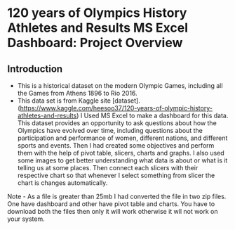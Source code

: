 # 120 years of Olympics History Athletes and Results MS Excel Dashboard: Project Overview

## Introduction
* This is a historical dataset on the modern Olympic Games, including all the Games from Athens 1896 to Rio 2016. 
* This data set is from Kaggle site [dataset].(https://www.kaggle.com/heesoo37/120-years-of-olympic-history-athletes-and-results)
I Used MS Excel to make a dashboard for this data. This dataset provides an opportunity to ask questions about how the Olympics have evolved over time, including questions about the participation and performance of women, different nations, and different sports and events.  Then I had created some objectives and perform them with the help of pivot table, slicers, charts and graphs. I also used some images to get better understanding what data is about or what is it telling us at some places. Then connect each slicers with their respective chart so that whenever I select something from slicer the chart is changes automatically. 

Note - As a file is greater than 25mb I had converted the file in two zip files. One have dashboard and other have pivot table and charts. You have to download both the files then only it will work otherwise it wll not work on your system.
